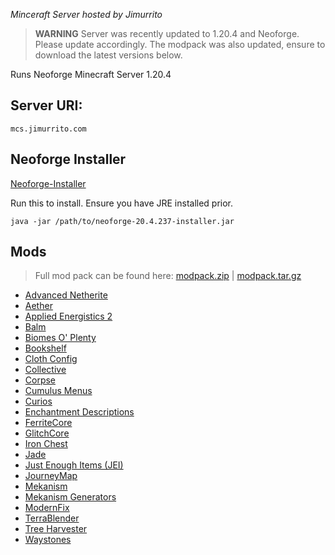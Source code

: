 *Minceraft Server hosted by Jimurrito*

> **WARNING**
> Server was recently updated to 1.20.4 and Neoforge. Please update accordingly.
> The modpack was also updated, ensure to download the latest versions below.

Runs Neoforge Minecraft Server 1.20.4

## Server URI:
`mcs.jimurrito.com`


## Neoforge Installer
[Neoforge-Installer](./neoforge-20.4.237-installer.jar)

Run this to install. Ensure you have JRE installed prior.

```shell
java -jar /path/to/neoforge-20.4.237-installer.jar
```


## Mods

> Full mod pack can be found here:
> [modpack.zip](./mods/modpack.zip) | [modpack.tar.gz](./mods/modpack.tar.gz)


- [Advanced Netherite](./mods/advancednetherite-neoforge-2.1.0-1.20.4.jar)
- [Aether](./mods/aether-1.20.4-1.4.1-neoforge.jar)
- [Applied Energistics 2](./mods/appliedenergistics2-neoforge-17.13.0-beta.jar)
- [Balm](./mods/balm-neoforge-1.20.4-9.0.9.jar)
- [Biomes O' Plenty](./mods/BiomesOPlenty-neoforge-1.20.4-19.0.0.90.jar)
- [Bookshelf](./mods/Bookshelf-NeoForge-1.20.4-23.1.11.jar)
- [Cloth Config](./mods/cloth-config-13.0.138-neoforge.jar)
- [Collective](./mods/collective-1.20.4-7.64.jar)
- [Corpse](./mods/corpse-neoforge-1.20.4-1.0.12.jar)
- [Cumulus Menus](./mods/cumulus_menus-1.20.4-1.0.2-neoforge.jar)
- [Curios](./mods/curios-neoforge-7.4.3+1.20.4.jar)
- [Enchantment Descriptions](./mods/EnchantmentDescriptions-NeoForge-1.20.4-20.1.7.jar)
- [FerriteCore](./mods/ferritecore-6.0.3-forge.jar)
- [GlitchCore](./mods/GlitchCore-neoforge-1.20.4-1.0.0.59.jar)
- [Iron Chest](./mods/ironchest-1.20.4-neoforge-15.0.3.jar)
- [Jade](./mods/Jade-1.20.4-neoforge-13.3.1.jar)
- [Just Enough Items (JEI)](./mods/jei-1.20.4-neoforge-17.3.1.4.jar)
- [JourneyMap](./mods/journeymap-1.20.4-5.10.0-neoforge.jar)
- [Mekanism](./mods/Mekanism-1.20.4-10.5.20.41.jar)
- [Mekanism Generators](./mods/MekanismGenerators-1.20.4-10.5.20.41.jar)
- [ModernFix](./mods/modernfix-neoforge-5.17.0+mc1.20.4.jar)
- [TerraBlender](./mods/TerraBlender-neoforge-1.20.4-3.3.0.12.jar)
- [Tree Harvester](./mods/treeharvester-1.20.4-8.7.jar)
- [Waystones](./mods/waystones-neoforge-1.20.4-16.0.5.jar)
